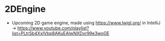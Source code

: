 # 2DEngine

- Upcoming 2D game engine, made using https://www.lwjgl.org/ in IntelliJ -> https://www.youtube.com/playlist?list=PLtrSb4XxIVbp8AKuEAlwNXDxr99e3woGE
